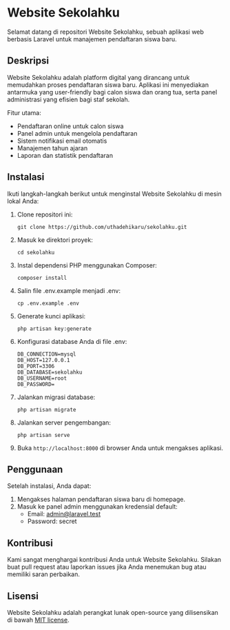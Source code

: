 # Website Sekolahku

Selamat datang di repositori Website Sekolahku, sebuah aplikasi web berbasis Laravel untuk manajemen pendaftaran siswa baru.

## Deskripsi

Website Sekolahku adalah platform digital yang dirancang untuk memudahkan proses pendaftaran siswa baru. Aplikasi ini menyediakan antarmuka yang user-friendly bagi calon siswa dan orang tua, serta panel administrasi yang efisien bagi staf sekolah.

Fitur utama:
- Pendaftaran online untuk calon siswa
- Panel admin untuk mengelola pendaftaran
- Sistem notifikasi email otomatis
- Manajemen tahun ajaran
- Laporan dan statistik pendaftaran

## Instalasi

Ikuti langkah-langkah berikut untuk menginstal Website Sekolahku di mesin lokal Anda:

1. Clone repositori ini:
   ```
   git clone https://github.com/uthadehikaru/sekolahku.git
   ```

2. Masuk ke direktori proyek:
   ```
   cd sekolahku
   ```

3. Instal dependensi PHP menggunakan Composer:
   ```
   composer install
   ```

4. Salin file .env.example menjadi .env:
   ```
   cp .env.example .env
   ```

5. Generate kunci aplikasi:
   ```
   php artisan key:generate
   ```

6. Konfigurasi database Anda di file .env:
   ```
   DB_CONNECTION=mysql
   DB_HOST=127.0.0.1
   DB_PORT=3306
   DB_DATABASE=sekolahku
   DB_USERNAME=root
   DB_PASSWORD=
   ```

7. Jalankan migrasi database:
   ```
   php artisan migrate
   ```

8. Jalankan server pengembangan:
   ```
   php artisan serve
   ```

9. Buka `http://localhost:8000` di browser Anda untuk mengakses aplikasi.

## Penggunaan

Setelah instalasi, Anda dapat:
1. Mengakses halaman pendaftaran siswa baru di homepage.
2. Masuk ke panel admin menggunakan kredensial default:
   - Email: admin@laravel.test
   - Password: secret

## Kontribusi

Kami sangat menghargai kontribusi Anda untuk Website Sekolahku. Silakan buat pull request atau laporkan issues jika Anda menemukan bug atau memiliki saran perbaikan.

## Lisensi

Website Sekolahku adalah perangkat lunak open-source yang dilisensikan di bawah [MIT license](https://opensource.org/licenses/MIT).
